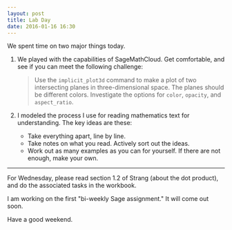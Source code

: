 ```yaml
---
layout: post
title: Lab Day
date: 2016-01-16 16:30
---
```


We spent time on two major things today.

1. We played with the capabilities of SageMathCloud. Get comfortable, and see if you can
   meet the following challenge:

   > Use the `implicit_plot3d` command to make a plot of two intersecting
   > planes in three-dimensional space. The planes should be different colors.
   > Investigate the options for `color`, `opacity`, and `aspect_ratio`.

2. I modeled the process I use for reading mathematics text for understanding.
   The key ideas are these:

   * Take everything apart, line by line.
   * Take notes on what you read. Actively sort out the ideas.
   * Work out as many examples as you can for yourself. If there are not enough,
     make your own.

 ----

For Wednesday, please read section 1.2 of Strang (about the dot product), and do
the associated tasks in the workbook.

I am working on the first "bi-weekly Sage assignment." It will come out soon.

Have a good weekend.
